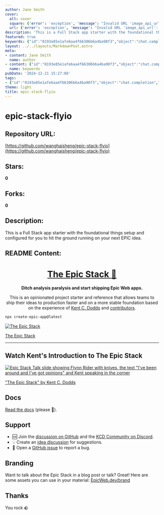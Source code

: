 ```yaml
---
author: Jane Smith
cover:
  alt: cover
  square: {'error': 'exception', 'message': "Invalid URL 'image_api_url': No scheme supplied. Perhaps you meant https://image_api_url?"}
  url: {'error': 'exception', 'message': "Invalid URL 'image_api_url': No scheme supplied. Perhaps you meant https://image_api_url?"}
description: 'This is a Full Stack app starter with the foundational things setup and configured for you to hit the ground running on your next EPIC idea.'
featured: true
keywords: {"id":"0193e85e1afe6aa4f66306b6a4ba90f3","object":"chat.completion","created":1734770301,"model":"Qwen/Qwen2.5-7B-Instruct","choices":[{"index":0,"message":{"role":"assistant","content":"### Keywords\n- Epic Stack\n- Full Stack app starter\n- Ground running\n- Epic idea\n- Kent C. Dodds\n- Web apps\n- Opinionated project starter\n- Teams\n- Shipping\n- Faster foundation\n- Contributors\n- Stack Talk\n- Introduction\n- Docs\n- Support\n- GitHub\n- Discord\n- Bug reports\n- Branding\n- EpicWeb.dev\n\n### Tags\n- Full-Stack\n- Development Tools\n- Web Development\n- Project Management\n- Developer Experience\n- Reference Framework\n- Testing\n- Community\n- Open Source\n- Collaboration\n- Bug Fixes\n- Documentation\n- Support Resources"},"finish_reason":"stop"}],"usage":{"prompt_tokens":721,"completion_tokens":134,"total_tokens":855},"system_fingerprint":""}
layout: ../../layouts/MarkdownPost.astro
meta:
- content: Jane Smith
  name: author
- content: {"id":"0193e85e1afe6aa4f66306b6a4ba90f3","object":"chat.completion","created":1734770301,"model":"Qwen/Qwen2.5-7B-Instruct","choices":[{"index":0,"message":{"role":"assistant","content":"### Keywords\n- Epic Stack\n- Full Stack app starter\n- Ground running\n- Epic idea\n- Kent C. Dodds\n- Web apps\n- Opinionated project starter\n- Teams\n- Shipping\n- Faster foundation\n- Contributors\n- Stack Talk\n- Introduction\n- Docs\n- Support\n- GitHub\n- Discord\n- Bug reports\n- Branding\n- EpicWeb.dev\n\n### Tags\n- Full-Stack\n- Development Tools\n- Web Development\n- Project Management\n- Developer Experience\n- Reference Framework\n- Testing\n- Community\n- Open Source\n- Collaboration\n- Bug Fixes\n- Documentation\n- Support Resources"},"finish_reason":"stop"}],"usage":{"prompt_tokens":721,"completion_tokens":134,"total_tokens":855},"system_fingerprint":""}
  name: keywords
pubDate: '2024-12-21 15:27:08'
tags:
- {"id":"0193e85e1afe6aa4f66306b6a4ba90f3","object":"chat.completion","created":1734770301,"model":"Qwen/Qwen2.5-7B-Instruct","choices":[{"index":0,"message":{"role":"assistant","content":"### Keywords\n- Epic Stack\n- Full Stack app starter\n- Ground running\n- Epic idea\n- Kent C. Dodds\n- Web apps\n- Opinionated project starter\n- Teams\n- Shipping\n- Faster foundation\n- Contributors\n- Stack Talk\n- Introduction\n- Docs\n- Support\n- GitHub\n- Discord\n- Bug reports\n- Branding\n- EpicWeb.dev\n\n### Tags\n- Full-Stack\n- Development Tools\n- Web Development\n- Project Management\n- Developer Experience\n- Reference Framework\n- Testing\n- Community\n- Open Source\n- Collaboration\n- Bug Fixes\n- Documentation\n- Support Resources"},"finish_reason":"stop"}],"usage":{"prompt_tokens":721,"completion_tokens":134,"total_tokens":855},"system_fingerprint":""}
theme: light
title: epic-stack-flyio
---
```


# epic-stack-flyio

## Repository URL: 
[https://github.com/wanghaisheng/epic-stack-flyio](https://github.com/wanghaisheng/epic-stack-flyio)

## Stars: 
**0**

## Forks: 
**0**

## Description: 
This is a Full Stack app starter with the foundational things setup and configured for you to hit the ground running on your next EPIC idea.

## README Content: 
<div align="center">
  <h1 align="center"><a href="https://www.epicweb.dev/epic-stack">The Epic Stack 🚀</a></h1>
  <strong align="center">
    Ditch analysis paralysis and start shipping Epic Web apps.
  </strong>
  <p>
    This is an opinionated project starter and reference that allows teams to
    ship their ideas to production faster and on a more stable foundation based
    on the experience of <a href="https://kentcdodds.com">Kent C. Dodds</a> and
    <a href="https://github.com/epicweb-dev/epic-stack/graphs/contributors">contributors</a>.
  </p>
</div>

```sh
npx create-epic-app@latest
```

[![The Epic Stack](https://github-production-user-asset-6210df.s3.amazonaws.com/1500684/246885449-1b00286c-aa3d-44b2-9ef2-04f694eb3592.png)](https://www.epicweb.dev/epic-stack)

[The Epic Stack](https://www.epicweb.dev/epic-stack)

<hr />

## Watch Kent's Introduction to The Epic Stack

[![Epic Stack Talk slide showing Flynn Rider with knives, the text "I've been around and I've got opinions" and Kent speaking in the corner](https://github-production-user-asset-6210df.s3.amazonaws.com/1500684/277818553-47158e68-4efc-43ae-a477-9d1670d4217d.png)](https://www.epicweb.dev/talks/the-epic-stack)

["The Epic Stack" by Kent C. Dodds](https://www.epicweb.dev/talks/the-epic-stack)

## Docs

[Read the docs](https://github.com/epicweb-dev/epic-stack/blob/main/docs)
(please 🙏).

## Support

- 🆘 Join the
  [discussion on GitHub](https://github.com/epicweb-dev/epic-stack/discussions)
  and the [KCD Community on Discord](https://kcd.im/discord).
- 💡 Create an
  [idea discussion](https://github.com/epicweb-dev/epic-stack/discussions/new?category=ideas)
  for suggestions.
- 🐛 Open a [GitHub issue](https://github.com/epicweb-dev/epic-stack/issues) to
  report a bug.

## Branding

Want to talk about the Epic Stack in a blog post or talk? Great! Here are some
assets you can use in your material:
[EpicWeb.dev/brand](https://epicweb.dev/brand)

## Thanks

You rock 🪨

